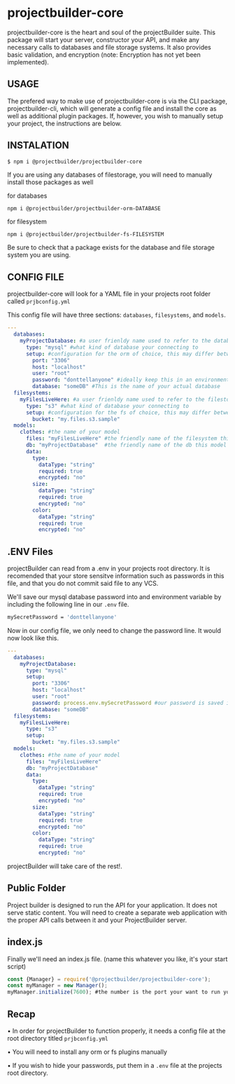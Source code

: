 # projectbuilder-core


projectbuilder-core is the heart and soul of the projectBuilder suite. This package will start your server, constructor your API, and make any necessary calls to databases and file storage systems. It also provides basic validation, and encryption (note: Encryption has not yet been implemented).

## USAGE
The prefered way to make use of projectbuilder-core is via the CLI package, projectbuilder-cli, which will generate a config file and install the core as well as additional plugin packages. If, however, you wish to manually setup your project, the instructions are below.





## INSTALATION

``` bash
$ npm i @projectbuilder/projectbuilder-core
```


If you are using any databases of filestorage, you will need to manually install those packages as well

for databases

```
npm i @projectbuilder/projectbuilder-orm-DATABASE
```

for filesystem

```
npm i @projectbuilder/projectbuilder-fs-FILESYSTEM
```

Be sure to check that a package exists for the database and file storage system you are using.


## CONFIG FILE

projectbuilder-core will look for a YAML file in your projects root folder called `prjbconfig.yml`

This config file will have three sections: `databases`, `filesystems`, and `models`.


```yaml
---
  databases: 
    myProjectDatabase: #a user frienldy name used to refer to the database 
      type: "mysql" #what kind of database your connecting to
      setup: #configuration for the orm of choice, this may differ between orms 
        port: "3306"
        host: "localhost"
        user: "root"
        password: "donttellanyone" #ideally keep this in an environment variable
        database: "someDB" #This is the name of your actual database
  filesystems:
  	myFilesLiveHere: #a user frienldy name used to refer to the filestorage 
      type: "s3" #what kind of database your connecting to
      setup: #configuration for the fs of choice, this may differ between fs 
        bucket: "my.files.s3.sample" 
  models:
    clothes: #the name of your model
      files: "myFilesLiveHere" #the friendly name of the filesystem this model is connected to
      db: "myProjectDatabase"  #the friendly name of the db this model is connected to
      data: 
        type:
          dataType: "string"
          required: true
          encrypted: "no"
        size:
          dataType: "string"
          required: true
          encrypted: "no"
        color:
          dataType: "string"
          required: true
          encrypted: "no"
```

## .ENV Files

projectBuilder can read from a .env in your projects root directory. It is recomended that your store sensitve information such as passwords in this file, and that you do not commit said file to any VCS.

We'll save our mysql database password into and environment variable by including the following line in our `.env` file.

```bash
mySecretPassword = 'donttellanyone'
```


Now in our config file, we only need to change the password line. It would now look like this.




```yaml
---
  databases: 
    myProjectDatabase:
      type: "mysql" 
      setup:  
        port: "3306"
        host: "localhost"
        user: "root"
        password: process.env.mySecretPassword #our password is saved in the environment variable `mySecretpassword`
        database: "someDB" 
  filesystems:
  	myFilesLiveHere:  
      type: "s3" 
      setup: 
        bucket: "my.files.s3.sample" 
  models:
    clothes: #the name of your model
      files: "myFilesLiveHere" 
      db: "myProjectDatabase"  
      data: 
        type:
          dataType: "string"
          required: true
          encrypted: "no"
        size:
          dataType: "string"
          required: true
          encrypted: "no"
        color:
          dataType: "string"
          required: true
          encrypted: "no"
```

projectBuilder will take care of the rest!.

## Public Folder
Project builder is designed to run the API for your application. It does not serve static content. You will need to create a separate web application with the proper API calls between it and your ProjectBuilder server.



## index.js

Finally we'll need an index.js file. (name this whatever you like, it's your start script)


```javascript
const {Manager} = require('@projectbuilder/projectbuilder-core');
const myManager = new Manager();
myManager.initialize(7600); #the number is the port your want to run your server on
```


## Recap

• In order for projectBuilder to function properly, it needs a config file at the root directory titled `prjbconfig.yml`

• You will need to install any orm or fs plugins manually

• If you wish to hide your passwords, put them in a `.env` file at the projects root directory.






































